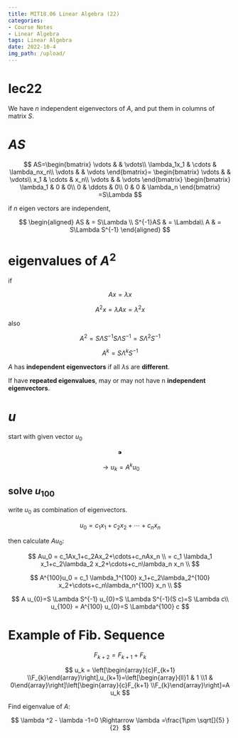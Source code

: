 ```yaml
---
title: MIT18.06 Linear Algebra (22)
categories:
- Course Notes
- Linear Algebra
tags: Linear Algebra
date: 2022-10-4
img_path: /upload/
---
```


# lec22

We have $n$ independent eigenvectors of $A$, and put them in columns of matrix $S$.

# $AS$

$$
AS=\begin{bmatrix}
 \vdots &  & \vdots\\
 \lambda_1x_1 & \cdots & \lambda_nx_n\\
 \vdots &  & \vdots
\end{bmatrix}=
\begin{bmatrix}
 \vdots &  & \vdots\\
 x_1 & \cdots & x_n\\
 \vdots &  & \vdots
\end{bmatrix}
\begin{bmatrix}
 \lambda_1 & 0 & 0\\
 0 & \ddots  & 0\\
 0 & 0 & \lambda_n
\end{bmatrix}
=S\Lambda
$$

if $n$ eigen vectors are independent, 

$$
\begin{aligned}
AS & = S\Lambda \\
S^{-1}AS & = \Lambda\\
A & = S\Lambda S^{-1}
\end{aligned}
$$

# eigenvalues of $A^2$

if

$$
Ax=\lambda x
$$

$$
A^2x=\lambda Ax=\lambda^2 x
$$

also

$$
A^2 = S\Lambda S^{-1}S\Lambda S^{-1}=S\Lambda^2S^{-1}
$$

$$
A^k = S\Lambda^kS^{-1}
$$

$A$ has **independent eigenvectors** if all $\lambda$s are **different**.

If have **repeated eigenvalues**, may or may not have n **independent eigenvectors**.

# $u$

start with given vector $u_0$

$$
⁍
$$

$$
\rightarrow u_k=A^k u_0
$$

## solve $u_{100}$

write $u_0$ as combination of eigenvectors.

$$
u_0 = c_1x_1+c_2x_2+\cdots+c_nx_n
$$

then calculate $Au_0$:

$$
Au_0 = c_1Ax_1+c_2Ax_2+\cdots+c_nAx_n \\
 = c_1 \lambda_1 x_1+c_2\lambda_2 x_2+\cdots+c_n\lambda_n x_n \\
$$

$$
A^{100}u_0 = c_1 \lambda_1^{100} x_1+c_2\lambda_2^{100} x_2+\cdots+c_n\lambda_n^{100} x_n \\
$$

$$
 A u_{0}=S \Lambda S^{-1} u_{0}=S \Lambda S^{-1}(S c)=S \Lambda c\\
u_{100} = A^{100} u_{0}=S \Lambda^{100} c
$$

# Example of Fib. Sequence

$$
F_{k+2}=F_{k+1}+F_{k}
$$

  

$$
u_k = \left[\begin{array}{c}F_{k+1} \\F_{k}\end{array}\right],u_{k+1}=\left[\begin{array}{ll}1 & 1 \\1 & 0\end{array}\right]\left[\begin{array}{c}F_{k+1} \\F_{k}\end{array}\right]=A u_k
$$

Find eigenvalue of $A$:

$$
\lambda ^2 - \lambda -1=0 \Rightarrow \lambda =\frac{1\pm \sqrt[]{5} }{2} 
$$